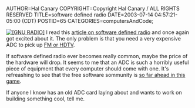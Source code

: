 AUTHOR=Hal Canary
COPYRIGHT=Copyright Hal Canary / ALL RIGHTS RESERVED
TITLE=software defined radio
DATE=2003-07-14 04:57:21-05:00 (CDT)
POSTID=65
CATEGORIES=computersAndCode;

[![[GNU RADIO]](https://halcanary.org/images/gnu-radio.png)](http://www.gnu.org/software/gnuradio/) I read this [article on software defined radio](http://www.guardian.co.uk/online/story/0,3605,994679,00.html) and once again got excited about it. The only problem is that you need a very expensive ADC to pick up [FM or HDTV](http://comsec.com/wiki?HowtoHdTv).

If software defined radio ever becomes really common, maybe the price of the hardware will drop. It seems to me that an ADC is such a horribly useful piece of equipment that every computer should come with one. It's refreashing to see that the free software sommunity is [so far ahead in this game](http://www.gnu.org/software/gnuradio/).

If anyone I know has an old ADC card laying about and wants to work on building something cool, tell me.
